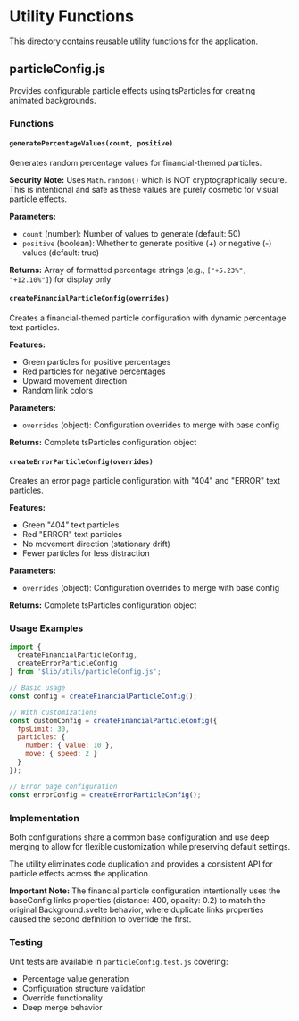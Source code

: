 # Utility Functions

This directory contains reusable utility functions for the application.

## particleConfig.js

Provides configurable particle effects using tsParticles for creating animated backgrounds.

### Functions

#### `generatePercentageValues(count, positive)`

Generates random percentage values for financial-themed particles.

**Security Note:** Uses `Math.random()` which is NOT cryptographically secure. This is intentional and safe as these values are purely cosmetic for visual particle effects.

**Parameters:**
- `count` (number): Number of values to generate (default: 50)
- `positive` (boolean): Whether to generate positive (+) or negative (-) values (default: true)

**Returns:** Array of formatted percentage strings (e.g., `["+5.23%", "+12.10%"]`) for display only

#### `createFinancialParticleConfig(overrides)`

Creates a financial-themed particle configuration with dynamic percentage text particles.

**Features:**
- Green particles for positive percentages
- Red particles for negative percentages
- Upward movement direction
- Random link colors

**Parameters:**
- `overrides` (object): Configuration overrides to merge with base config

**Returns:** Complete tsParticles configuration object

#### `createErrorParticleConfig(overrides)`

Creates an error page particle configuration with "404" and "ERROR" text particles.

**Features:**
- Green "404" text particles
- Red "ERROR" text particles
- No movement direction (stationary drift)
- Fewer particles for less distraction

**Parameters:**
- `overrides` (object): Configuration overrides to merge with base config

**Returns:** Complete tsParticles configuration object

### Usage Examples

```javascript
import { 
  createFinancialParticleConfig, 
  createErrorParticleConfig 
} from '$lib/utils/particleConfig.js';

// Basic usage
const config = createFinancialParticleConfig();

// With customizations
const customConfig = createFinancialParticleConfig({
  fpsLimit: 30,
  particles: {
    number: { value: 10 },
    move: { speed: 2 }
  }
});

// Error page configuration
const errorConfig = createErrorParticleConfig();
```

### Implementation

Both configurations share a common base configuration and use deep merging to allow for flexible customization while preserving default settings.

The utility eliminates code duplication and provides a consistent API for particle effects across the application.

**Important Note:** The financial particle configuration intentionally uses the baseConfig links properties (distance: 400, opacity: 0.2) to match the original Background.svelte behavior, where duplicate links properties caused the second definition to override the first.

### Testing

Unit tests are available in `particleConfig.test.js` covering:
- Percentage value generation
- Configuration structure validation
- Override functionality
- Deep merge behavior